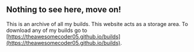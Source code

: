 ## Nothing to see here, move on!
This is an archive of all my builds. This website acts as a storage area. To download any of my builds go to [https://theawesomecoder05.github.io/builds](https://theawesomecoder05.github.io/builds).
